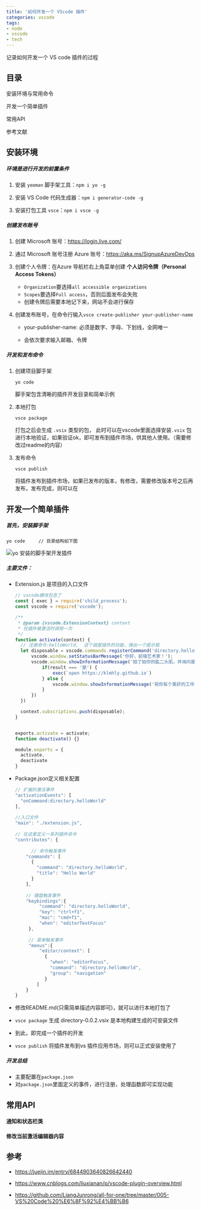 ```yaml
---
title: '如何开发一个 VScode 插件'
categories: vscode
tags: 
- node
- vscode 
- tech
---
```


记录如何开发一个 VS code 插件的过程
<!-- more -->

## 目录

安装环境与常用命令

开发一个简单插件

常用API

参考文献




## 安装环境

##### 环境是进行开发的前置条件

1. 安装 `yeoman` 脚手架工具：`npm i yo -g`

2. 安装 VS Code 代码生成器：`npm i generator-code -g`

3. 安装打包工具 `vsce`：`npm i vsce -g`

   

##### 创建发布账号

1. 创建 Microsoft 账号：https://login.live.com/     

2. 通过 Microsoft 账号注册 Azure 账号：https://aka.ms/SignupAzureDevOps

3. 创建个人令牌：在Azure 导航栏右上角菜单创建 **个人访问令牌（Personal Access Tokens）** 

   - `Organization`要选择`all accessible organizations`
   - `Scopes`要选择`Full access`，否则后面发布会失败
   - 创建令牌后需要本地记下来，网站不会进行保存

4. 创建发布账号，在命令行输入`vsce create-publisher your-publisher-name`

   - your-publisher-name: 必须是数字、字母、下划线，全网唯一

   - 会依次要求输入邮箱、令牌

     

##### 开发和发布命令

1. 创建项目脚手架

   ```
   yo code
   ```

   脚手架包含清晰的插件开发目录和简单示例

   

2. 本地打包

   ```
   vsce package
   ```

   打包之后会生成 `.vsix` 类型的包， 此时可以在vscode里面选择安装`.vsix` 包进行本地验证，如果验证ok，即可发布到插件市场，供其他人使用。（需要修改过readme的内容）

   

3. 发布命令

   ```
   vsce publish
   ```

   将插件发布到插件市场，如果已发布的版本，有修改，需要修改版本号之后再发布，发布完成，则可以在





## 开发一个简单插件

##### 首先，安装脚手架

```
yo code     // 目录结构如下图
```

![yo 安装的脚手架开发插件](http://jiaxiaoyu.cn/vscode_extention_dic)

##### 主要文件：

- Extension.js 是项目的入口文件

  ```javascript
  // vscode模块包含了 
  const { exec } = require('child_process');
  const vscode = require('vscode');
  
  /**
   * @param {vscode.ExtensionContext} context
   * 仅插件被激活时调用一次
   */
  function activate(context) {
  	// 注册命令:helloWorld,  这个就是插件的功能，弹出一个提示框
  	let disposable = vscode.commands.registerCommand('directory.helloWorld', function () {
  		vscode.window.setStatusBarMessage('你好，前端艺术家！');
  		vscode.window.showInformationMessage('拍了拍你的肱二头肌，并询问是否要打开博客？', '是', '否', '不再提示').then(result => {
  			if(result === '是') {
  				exec(`open https://klmhly.github.io`)
  			} else {
  				vscode.window.showInformationMessage('祝你有个美好的工作日！')
  			}
  		})
  	})
  
  	context.subscriptions.push(disposable);
  }
  
  
  exports.activate = activate;
  function deactivate() {}
  
  module.exports = {
  	activate,
  	deactivate
  }
  ```

  

- Package.json定义相关配置

  ```javascript
  // 扩展的激活事件
  "activationEvents": [
    "onCommand:directory.helloWorld"
  ],
    
  //入口文件
  "main": "./extension.js",     
    
  // 在这里定义一系列插件命令
  "contributes": {
    
    	// 命令触发事件
      "commands": [
        {
          "command": "directory.helloWorld",
          "title": "Hello World"
        }
      ],
      
      // 键盘触发事件
      "keybindings":{
           "command": "directory.helloWorld",
           "key": "ctrl+f1",
           "mac": "cmd+f1",
           "when": "editorTextFocus"
       },
         
       // 菜单触发事件
       "menus":{
           "editor/context": [
             {
               "when": "editorFocus",
               "command": "directory.helloWorld",
               "group": "navigation"
             }
          ]
      }
  }
  ```

- 修改README.md(只需简单描述内容即可)，就可以进行本地打包了

- `vsce package` 生成 directory-0.0.2.vsix 是本地构建生成的可安装文件

- 到此，即完成一个插件的开发

- `vsce publish` 将插件发布到vs 插件应用市场，则可以正式安装使用了



##### 开发总结

- 主要配置在`package.json`
- 对`package.json`里面定义的事件，进行注册，处理函数即可实现功能



## 常用API

#### 通知和状态栏类

#### 修改当前激活编辑器内容















## 参考

- https://juejin.im/entry/6844903640826642440

- https://www.cnblogs.com/liuxianan/p/vscode-plugin-overview.html

- https://github.com/LiangJunrong/all-for-one/tree/master/005-VS%20Code%20%E6%8F%92%E4%BB%B6

